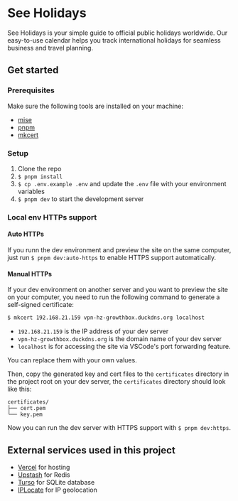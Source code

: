 # See Holidays

See Holidays is your simple guide to official public holidays worldwide. Our easy-to-use calendar helps you track international holidays for seamless business and travel planning.

## Get started

### Prerequisites

Make sure the following tools are installed on your machine:

- [mise](https://mise.jdx.dev/)
- [pnpm](https://pnpm.io/)
- [mkcert](https://github.com/FiloSottile/mkcert)

### Setup

1. Clone the repo
2. `$ pnpm install`
3. `$ cp .env.example .env` and update the `.env` file with your environment variables
4. `$ pnpm dev` to start the development server

### Local env HTTPs support

#### Auto HTTPs

If you runn the dev environment and preview the site on the same computer, just run `$ pnpm dev:auto-https` to enable HTTPS support automatically.

#### Manual HTTPs

If your dev environment on another server and you want to preview the site on your computer, you need to run the following command to generate a self-signed certificate:

```bash
$ mkcert 192.168.21.159 vpn-hz-growthbox.duckdns.org localhost
```

- `192.168.21.159` is the IP address of your dev server
- `vpn-hz-growthbox.duckdns.org` is the domain name of your dev server
- `localhost` is for accessing the site via VSCode's port forwarding feature.

You can replace them with your own values.

Then, copy the generated key and cert files to the `certificates` directory in the project root on your dev server, the `certificates` directory should look like this:

```
certificates/
├── cert.pem
└── key.pem
```

Now you can run the dev server with HTTPS support with `$ pnpm dev:https`.

## External services used in this project

- [Vercel](https://vercel.com/) for hosting
- [Upstash](https://upstash.com/) for Redis
- [Turso](https://turso.tech/) for SQLite database
- [IPLocate](https://iplocate.io/) for IP geolocation
